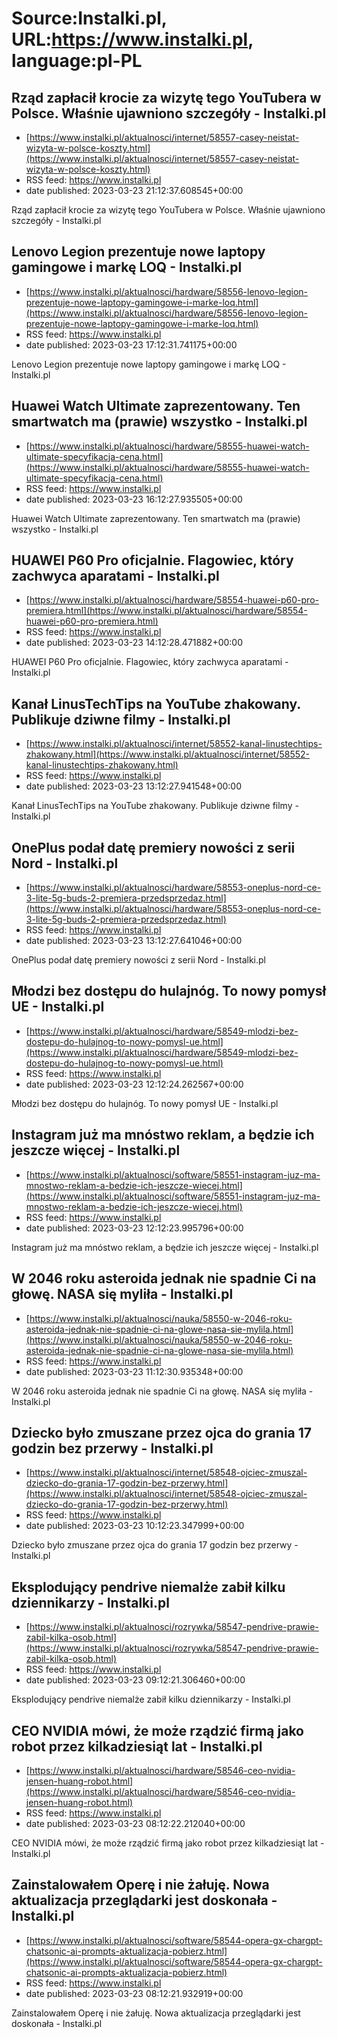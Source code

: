 # Source:Instalki.pl, URL:https://www.instalki.pl, language:pl-PL

## Rząd zapłacił krocie za wizytę tego YouTubera w Polsce. Właśnie ujawniono szczegóły - Instalki.pl
 - [https://www.instalki.pl/aktualnosci/internet/58557-casey-neistat-wizyta-w-polsce-koszty.html](https://www.instalki.pl/aktualnosci/internet/58557-casey-neistat-wizyta-w-polsce-koszty.html)
 - RSS feed: https://www.instalki.pl
 - date published: 2023-03-23 21:12:37.608545+00:00

Rząd zapłacił krocie za wizytę tego YouTubera w Polsce. Właśnie ujawniono szczegóły - Instalki.pl

## Lenovo Legion prezentuje nowe laptopy gamingowe i markę LOQ - Instalki.pl
 - [https://www.instalki.pl/aktualnosci/hardware/58556-lenovo-legion-prezentuje-nowe-laptopy-gamingowe-i-marke-loq.html](https://www.instalki.pl/aktualnosci/hardware/58556-lenovo-legion-prezentuje-nowe-laptopy-gamingowe-i-marke-loq.html)
 - RSS feed: https://www.instalki.pl
 - date published: 2023-03-23 17:12:31.741175+00:00

Lenovo Legion prezentuje nowe laptopy gamingowe i markę LOQ - Instalki.pl

## Huawei Watch Ultimate zaprezentowany. Ten smartwatch ma (prawie) wszystko - Instalki.pl
 - [https://www.instalki.pl/aktualnosci/hardware/58555-huawei-watch-ultimate-specyfikacja-cena.html](https://www.instalki.pl/aktualnosci/hardware/58555-huawei-watch-ultimate-specyfikacja-cena.html)
 - RSS feed: https://www.instalki.pl
 - date published: 2023-03-23 16:12:27.935505+00:00

Huawei Watch Ultimate zaprezentowany. Ten smartwatch ma (prawie) wszystko - Instalki.pl

## HUAWEI P60 Pro oficjalnie. Flagowiec, który zachwyca aparatami - Instalki.pl
 - [https://www.instalki.pl/aktualnosci/hardware/58554-huawei-p60-pro-premiera.html](https://www.instalki.pl/aktualnosci/hardware/58554-huawei-p60-pro-premiera.html)
 - RSS feed: https://www.instalki.pl
 - date published: 2023-03-23 14:12:28.471882+00:00

HUAWEI P60 Pro oficjalnie. Flagowiec, który zachwyca aparatami - Instalki.pl

## Kanał LinusTechTips na YouTube zhakowany. Publikuje dziwne filmy - Instalki.pl
 - [https://www.instalki.pl/aktualnosci/internet/58552-kanal-linustechtips-zhakowany.html](https://www.instalki.pl/aktualnosci/internet/58552-kanal-linustechtips-zhakowany.html)
 - RSS feed: https://www.instalki.pl
 - date published: 2023-03-23 13:12:27.941548+00:00

Kanał LinusTechTips na YouTube zhakowany. Publikuje dziwne filmy - Instalki.pl

## OnePlus podał datę premiery nowości z serii Nord - Instalki.pl
 - [https://www.instalki.pl/aktualnosci/hardware/58553-oneplus-nord-ce-3-lite-5g-buds-2-premiera-przedsprzedaz.html](https://www.instalki.pl/aktualnosci/hardware/58553-oneplus-nord-ce-3-lite-5g-buds-2-premiera-przedsprzedaz.html)
 - RSS feed: https://www.instalki.pl
 - date published: 2023-03-23 13:12:27.641046+00:00

OnePlus podał datę premiery nowości z serii Nord - Instalki.pl

## Młodzi bez dostępu do hulajnóg. To nowy pomysł UE - Instalki.pl
 - [https://www.instalki.pl/aktualnosci/hardware/58549-mlodzi-bez-dostepu-do-hulajnog-to-nowy-pomysl-ue.html](https://www.instalki.pl/aktualnosci/hardware/58549-mlodzi-bez-dostepu-do-hulajnog-to-nowy-pomysl-ue.html)
 - RSS feed: https://www.instalki.pl
 - date published: 2023-03-23 12:12:24.262567+00:00

Młodzi bez dostępu do hulajnóg. To nowy pomysł UE - Instalki.pl

## Instagram już ma mnóstwo reklam, a będzie ich jeszcze więcej - Instalki.pl
 - [https://www.instalki.pl/aktualnosci/software/58551-instagram-juz-ma-mnostwo-reklam-a-bedzie-ich-jeszcze-wiecej.html](https://www.instalki.pl/aktualnosci/software/58551-instagram-juz-ma-mnostwo-reklam-a-bedzie-ich-jeszcze-wiecej.html)
 - RSS feed: https://www.instalki.pl
 - date published: 2023-03-23 12:12:23.995796+00:00

Instagram już ma mnóstwo reklam, a będzie ich jeszcze więcej - Instalki.pl

## W 2046 roku asteroida jednak nie spadnie Ci na głowę. NASA się myliła - Instalki.pl
 - [https://www.instalki.pl/aktualnosci/nauka/58550-w-2046-roku-asteroida-jednak-nie-spadnie-ci-na-glowe-nasa-sie-mylila.html](https://www.instalki.pl/aktualnosci/nauka/58550-w-2046-roku-asteroida-jednak-nie-spadnie-ci-na-glowe-nasa-sie-mylila.html)
 - RSS feed: https://www.instalki.pl
 - date published: 2023-03-23 11:12:30.935348+00:00

W 2046 roku asteroida jednak nie spadnie Ci na głowę. NASA się myliła - Instalki.pl

## Dziecko było zmuszane przez ojca do grania 17 godzin bez przerwy - Instalki.pl
 - [https://www.instalki.pl/aktualnosci/internet/58548-ojciec-zmuszal-dziecko-do-grania-17-godzin-bez-przerwy.html](https://www.instalki.pl/aktualnosci/internet/58548-ojciec-zmuszal-dziecko-do-grania-17-godzin-bez-przerwy.html)
 - RSS feed: https://www.instalki.pl
 - date published: 2023-03-23 10:12:23.347999+00:00

Dziecko było zmuszane przez ojca do grania 17 godzin bez przerwy - Instalki.pl

## Eksplodujący pendrive niemalże zabił kilku dziennikarzy - Instalki.pl
 - [https://www.instalki.pl/aktualnosci/rozrywka/58547-pendrive-prawie-zabil-kilka-osob.html](https://www.instalki.pl/aktualnosci/rozrywka/58547-pendrive-prawie-zabil-kilka-osob.html)
 - RSS feed: https://www.instalki.pl
 - date published: 2023-03-23 09:12:21.306460+00:00

Eksplodujący pendrive niemalże zabił kilku dziennikarzy - Instalki.pl

## CEO NVIDIA mówi, że może rządzić firmą jako robot przez kilkadziesiąt lat - Instalki.pl
 - [https://www.instalki.pl/aktualnosci/hardware/58546-ceo-nvidia-jensen-huang-robot.html](https://www.instalki.pl/aktualnosci/hardware/58546-ceo-nvidia-jensen-huang-robot.html)
 - RSS feed: https://www.instalki.pl
 - date published: 2023-03-23 08:12:22.212040+00:00

CEO NVIDIA mówi, że może rządzić firmą jako robot przez kilkadziesiąt lat - Instalki.pl

## Zainstalowałem Operę i nie żałuję. Nowa aktualizacja przeglądarki jest doskonała - Instalki.pl
 - [https://www.instalki.pl/aktualnosci/software/58544-opera-gx-chargpt-chatsonic-ai-prompts-aktualizacja-pobierz.html](https://www.instalki.pl/aktualnosci/software/58544-opera-gx-chargpt-chatsonic-ai-prompts-aktualizacja-pobierz.html)
 - RSS feed: https://www.instalki.pl
 - date published: 2023-03-23 08:12:21.932919+00:00

Zainstalowałem Operę i nie żałuję. Nowa aktualizacja przeglądarki jest doskonała - Instalki.pl

